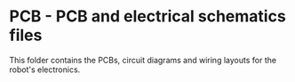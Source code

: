 # PCB - PCB and electrical schematics files

This folder contains the PCBs, circuit diagrams and wiring layouts for the robot's electronics.
